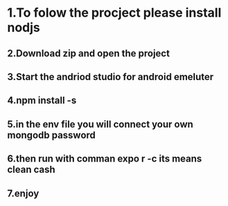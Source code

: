 # 1.To folow the procject please install nodjs
## 2.Download zip and open the project
## 3.Start the andriod studio for android emeluter
## 4.npm install -s 
## 5.in the env file you will connect your own mongodb password
## 6.then run with comman expo r -c  its means clean cash
## 7.enjoy
